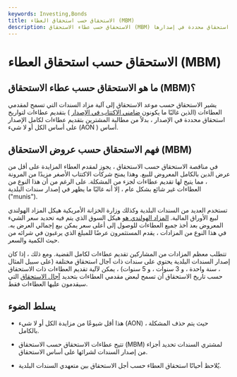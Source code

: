 ```yaml
---
keywords: Investing,Bonds
title: الاستحقاق حسب استحقاق العطاء (MBM)
description: الاستحقاق حسب عطاء الاستحقاق (MBM) هو مزاد سندات يسمح لمقدمي العطاءات (الذين هم مكتتبون) بتقديم عطاءات لتواريخ استحقاق محددة في إصدارها.
---
```


# الاستحقاق حسب استحقاق العطاء (MBM)
## ما هو الاستحقاق حسب عطاء الاستحقاق (MBM)؟

يشير الاستحقاق حسب موعد الاستحقاق إلى آلية مزاد السندات التي تسمح لمقدمي العطاءات (الذين غالبًا ما يكونون [ضامني الاكتتاب في الإصدار](/underwriter) ) بتقديم عطاءات لتواريخ استحقاق محددة في الإصدار ، بدلاً من مطالبة المشترين بتقديم عطاءات لكامل الإصدار على أساس الكل أو لا شيء (AON ) أساس.

## فهم الاستحقاق حسب عروض الاستحقاق (MBM)

في مناقصة الاستحقاق حسب الاستحقاق ، يجوز لمقدم العطاء المزايدة على أقل من عرض الدين بالكامل المعروض للبيع. وهذا يمنح شركات الاكتتاب الأصغر مزيدًا من المرونة ، مما يتيح لها تقديم عطاءات لجزء من المشكلة. على الرغم من أن هذا النوع من العطاءات غير شائع بشكل عام ، إلا أنه غالبًا ما يظهر في إصدار سندات البلدية ("munis").

تستخدم العديد من السندات البلدية وكذلك وزارة الخزانة الأمريكية هيكل المزاد الهولندي لبيع الأوراق المالية. [المزاد الهولندي هو](/dutchauction) هيكل السوق الذي يتم فيه تحديد سعر الشيء المعروض بعد أخذ جميع العطاءات للوصول إلى أعلى سعر يمكن بيع إجمالي العرض به. في هذا النوع من المزادات ، يقدم المستثمرون عرضًا للمبلغ الذي يرغبون في شرائه من حيث الكمية والسعر.

تتطلب معظم المزادات من المشاركين تقديم عطاءات لكامل القضية. ومع ذلك ، إذا كان إصدار السندات البلدية يحتوي على سندات ذات آجال استحقاق مختلفة (على سبيل المثال ، سنة واحدة ، و 3 سنوات ، و 5 سنوات) ، يمكن لآلية تقديم العطاءات ذات الاستحقاق حسب تاريخ الاستحقاق أن تسمح لبعض مقدمي العطاءات بتحديد [آجال الاستحقاق](/maturity) التي سيقدمون عليها العطاءات فقط.

## يسلط الضوء

- هذا أقل شيوعًا من مزايدة الكل أو لا شيء (AON) ، حيث يتم حذف المشكلة بالكامل.

- تتيح عطاءات الاستحقاق حسب الاستحقاق (MBM) لمشتري السندات تحديد أجزاء من إصدار السندات لشرائها على أساس الاستحقاق.

- يُلاحظ أحيانًا استحقاق العطاء حسب أجل الاستحقاق بين متعهدي السندات البلدية.

